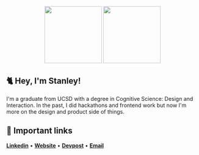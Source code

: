<div align='center'>
  <img height="150px" width="150px" src="https://media.tenor.com/images/3b388fe03da271d2674faf85eb7c3fcd/tenor.gif">
  <img height="150px" width="150px" src="https://66.media.tumblr.com/72a3c45a9850923907d90e567ca91157/tumblr_puy185Olb61tawgedo1_400.gif">
</div>

## 🐈 Hey, I'm Stanley! 

I'm a graduate from UCSD with a degree in Cognitive Science: Design and Interaction. In the past, I did hackathons and frontend work but now I'm more on the design and product side of things. 

## :link: Important links
[__Linkedin__](https://www.linkedin.com/in/leestanleysg/) • [__Website__](https://leestanley.me) • [__Devpost__](https://devpost.com/leestanley) • [__Email__](mailto:stl005@ucsd.edu)



<!--
**leestanley/leestanley** is a ✨ _special_ ✨ repository because its `README.md` (this file) appears on your GitHub profile.

Here are some ideas to get you started:

- 🔭 I’m currently working on ...
- 🌱 I’m currently learning ...
- 👯 I’m looking to collaborate on ...
- 🤔 I’m looking for help with ...
- 💬 Ask me about ...
- 📫 How to reach me: ...
- 😄 Pronouns: ...
- ⚡ Fun fact: ...
-->
